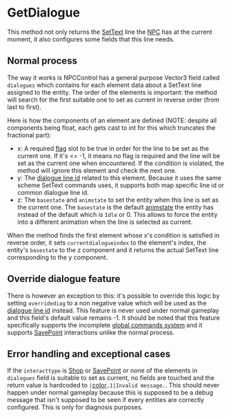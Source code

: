 # GetDialogue
This method not only returns the [SetText](../../SetText/SetText.md) line the [NPC](../NPC.md) has at the current moment, it also configures some fields that this line needs.

## Normal process
The way it works is NPCControl has a general purpose Vector3 field called `dialogues` which contains for each element data about a SetText line assigned to the entity. The order of the elements is important: the method will search for the first suitable one to set as current in reverse order (from last to first).

Here is how the components of an element are defined (NOTE: despite all components being float, each gets cast to int for this which truncates the fractional part):
- x: A required [flag](../../Flags%20arrays/flags.md) slot to be true in order for the line to be set as the current one. If it's <= -1, it means no flag is required and the line will be set as the current one when encountered. If the condition is violated, the method will ignore this element and check the next one.
- y: The [dialogue line id](../../SetText/Common%20commands%20id%20schemes/Dialogue%20line%20id.md) related to this element. Because it uses the same scheme SetText commands uses, it supports both map specific line id or common dialogue line id.
- z: The `basestate` and `animstate` to set the entity when this line is set as the current one. The `basestate` is the default [animstate](../EntityControl/Animations/animstate.md) the entity has instead of the default which is `Idle` or 0. This allows to force the entity into a different animation when the line is selected as current.

When the method finds the first element whose x's condition is satisfied in reverse order, it sets `currentdialogueindex` to the element's index, the entity's `basestate` to the z component and it returns the actual SetText line corresponding to the y component.

## Override dialogue feature
There is however an exception to this: it's possible to override this logic by setting `overridediag` to a non negative value which will be used as the [dialogue line id](../../SetText/Common%20commands%20id%20schemes/Dialogue%20line%20id.md) instead. This feature is never used under normal gameplay and this field's default value remains -1. It should be noted that this feature specifically supports the incomplete [global commands system](../../SetText/Related%20Systems/GlobalCommand.md) and it supports [SavePoint](../Interaction/SavePoint.md) interactions unlike the normal process.

## Error handling and exceptional cases
If the `interacttype` is [Shop](../Interaction/Shop.md) or [SavePoint](../ObjectTypes/SavePoint.md) or none of the elements in `dialogues` field is suitable to set as current, no fields are touched and the return value is hardcoded to `|`[color](../../SetText/Individual%20commands/Color.md)`,1|Invalid message.`. This should never happen under normal gameplay because this is supposed to be a debug message that isn't supposed to be seen if every entities are correctly configured. This is only for diagnosis purposes.